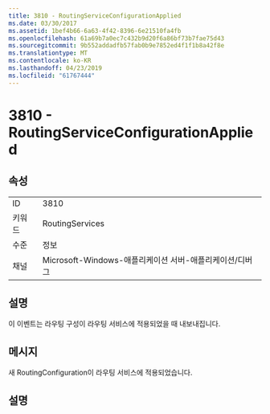 ```yaml
---
title: 3810 - RoutingServiceConfigurationApplied
ms.date: 03/30/2017
ms.assetid: 1bef4b66-6a63-4f42-8396-6e21510fa4fb
ms.openlocfilehash: 61a69b7a0ec7c432b9d20f6a86bf73b7fae75d43
ms.sourcegitcommit: 9b552addadfb57fab0b9e7852ed4f1f1b8a42f8e
ms.translationtype: MT
ms.contentlocale: ko-KR
ms.lasthandoff: 04/23/2019
ms.locfileid: "61767444"
---
```

# <a name="3810---routingserviceconfigurationapplied"></a>3810 - RoutingServiceConfigurationApplied
## <a name="properties"></a>속성  
  
|||  
|-|-|  
|ID|3810|  
|키워드|RoutingServices|  
|수준|정보|  
|채널|Microsoft-Windows-애플리케이션 서버-애플리케이션/디버그|  
  
## <a name="description"></a>설명  
 이 이벤트는 라우팅 구성이 라우팅 서비스에 적용되었을 때 내보내집니다.  
  
## <a name="message"></a>메시지  
 새 RoutingConfiguration이 라우팅 서비스에 적용되었습니다.  
  
## <a name="details"></a>설명
